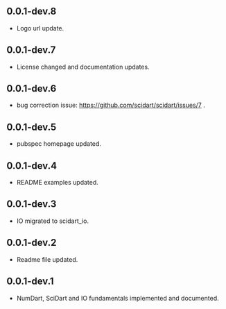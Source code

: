 ## 0.0.1-dev.8

- Logo url update.

## 0.0.1-dev.7

- License changed and documentation updates.

## 0.0.1-dev.6

- bug correction issue: https://github.com/scidart/scidart/issues/7 .

## 0.0.1-dev.5

- pubspec homepage updated.

## 0.0.1-dev.4

- README examples updated.

## 0.0.1-dev.3

- IO migrated to scidart_io.

## 0.0.1-dev.2

- Readme file updated.

## 0.0.1-dev.1

- NumDart, SciDart and IO fundamentals implemented and documented.